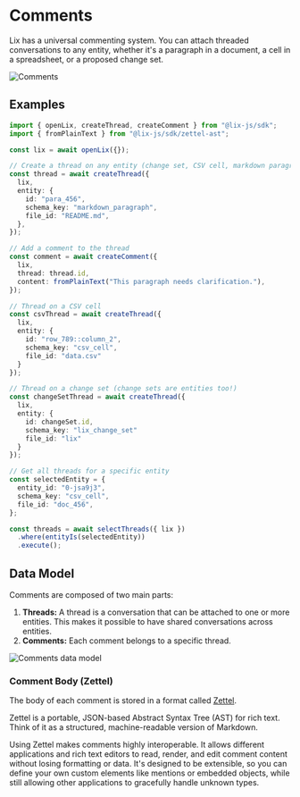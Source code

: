 # Comments

Lix has a universal commenting system. You can attach threaded conversations to any entity, whether it's a paragraph in a document, a cell in a spreadsheet, or a proposed change set.

![Comments](/comments.svg)

## Examples

```ts
import { openLix, createThread, createComment } from "@lix-js/sdk";
import { fromPlainText } from "@lix-js/sdk/zettel-ast";

const lix = await openLix({});

// Create a thread on any entity (change set, CSV cell, markdown paragraph, etc.)
const thread = await createThread({
  lix,
  entity: {
    id: "para_456",
    schema_key: "markdown_paragraph",
    file_id: "README.md",
  },
});

// Add a comment to the thread
const comment = await createComment({
  lix,
  thread: thread.id,
  content: fromPlainText("This paragraph needs clarification."),
});
```

```ts
// Thread on a CSV cell
const csvThread = await createThread({
  lix,
  entity: {
    id: "row_789::column_2",
    schema_key: "csv_cell",
    file_id: "data.csv"
  }
});

// Thread on a change set (change sets are entities too!)
const changeSetThread = await createThread({
  lix,
  entity: {
    id: changeSet.id,
    schema_key: "lix_change_set"
    file_id: "lix"
  }
});
```

```ts
// Get all threads for a specific entity
const selectedEntity = {
  entity_id: "0-jsa9j3",
  schema_key: "csv_cell",
  file_id: "doc_456",
};

const threads = await selectThreads({ lix })
  .where(entityIs(selectedEntity))
  .execute();
```

## Data Model

Comments are composed of two main parts:

1. **Threads:** A thread is a conversation that can be attached to one or more entities. This makes it possible to have shared conversations across entities.
2. **Comments:** Each comment belongs to a specific thread.

![Comments data model](/comments-data-model.svg)

### Comment Body (Zettel)

The body of each comment is stored in a format called [Zettel](https://github.com/opral/monorepo/tree/main/packages/zettel/zettel-ast).

Zettel is a portable, JSON-based Abstract Syntax Tree (AST) for rich text. Think of it as a structured, machine-readable version of Markdown.

Using Zettel makes comments highly interoperable. It allows different applications and rich text editors to read, render, and edit comment content without losing formatting or data. It's designed to be extensible, so you can define your own custom elements like mentions or embedded objects, while still allowing other applications to gracefully handle unknown types.
